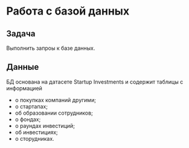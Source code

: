 # Работа с базой данных 

## Задача

Выполнить запроы к базе данных. 

## Данные
БД основана на датасете Startup Investments и содержит таблицы с информацией
- о покупках компаний другими;
- о стартапах;
- об образовании сотрудников;
- о фондах;
- о раундах инвестиций;
- об инвестициях;
- о сторудниках.



